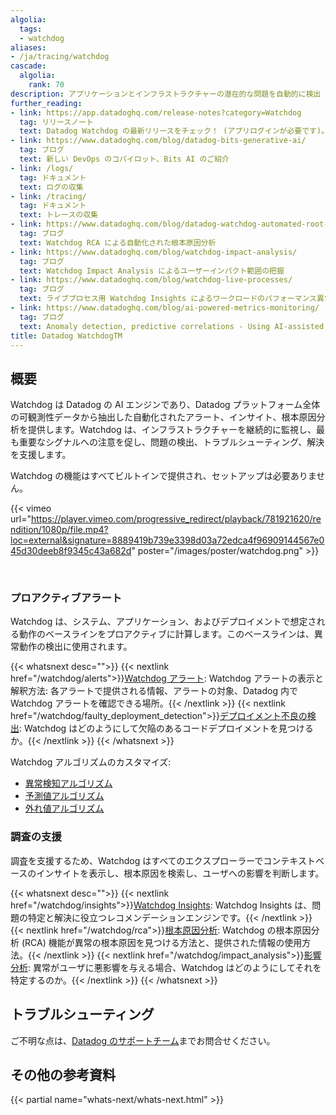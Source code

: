 ```yaml
---
algolia:
  tags:
  - watchdog
aliases:
- /ja/tracing/watchdog
cascade:
  algolia:
    rank: 70
description: アプリケーションとインフラストラクチャーの潜在的な問題を自動的に検出
further_reading:
- link: https://app.datadoghq.com/release-notes?category=Watchdog
  tag: リリースノート
  text: Datadog Watchdog の最新リリースをチェック！ (アプリログインが必要です)。
- link: https://www.datadoghq.com/blog/datadog-bits-generative-ai/
  tag: ブログ
  text: 新しい DevOps のコパイロット、Bits AI のご紹介
- link: /logs/
  tag: ドキュメント
  text: ログの収集
- link: /tracing/
  tag: ドキュメント
  text: トレースの収集
- link: https://www.datadoghq.com/blog/datadog-watchdog-automated-root-cause-analysis/
  tag: ブログ
  text: Watchdog RCA による自動化された根本原因分析
- link: https://www.datadoghq.com/blog/watchdog-impact-analysis/
  tag: ブログ
  text: Watchdog Impact Analysis によるユーザーインパクト範囲の把握
- link: https://www.datadoghq.com/blog/watchdog-live-processes/
  tag: ブログ
  text: ライブプロセス用 Watchdog Insights によるワークロードのパフォーマンス異常に対するトラブルシューティング
- link: https://www.datadoghq.com/blog/ai-powered-metrics-monitoring/
  tag: ブログ
  text: Anomaly detection, predictive correlations - Using AI-assisted metrics monitoring
title: Datadog WatchdogTM
---
```

## 概要

Watchdog は Datadog の AI エンジンであり、Datadog プラットフォーム全体の可観測性データから抽出した自動化されたアラート、インサイト、根本原因分析を提供します。Watchdog は、インフラストラクチャーを継続的に監視し、最も重要なシグナルへの注意を促し、問題の検出、トラブルシューティング、解決を支援します。 

Watchdog の機能はすべてビルトインで提供され、セットアップは必要ありません。

{{< vimeo url="https://player.vimeo.com/progressive_redirect/playback/781921620/rendition/1080p/file.mp4?loc=external&signature=8889419b739e3398d03a72edca4f96909144567e045d30deeb8f9345c43a682d" poster="/images/poster/watchdog.png" >}}

<br/>

### プロアクティブアラート

Watchdog は、システム、アプリケーション、およびデプロイメントで想定される動作のベースラインをプロアクティブに計算します。このベースラインは、異常動作の検出に使用されます。

{{< whatsnext desc="">}}
  {{< nextlink href="/watchdog/alerts">}}<u>Watchdog アラート</u>: Watchdog アラートの表示と解釈方法: 各アラートで提供される情報、アラートの対象、Datadog 内で Watchdog アラートを確認できる場所。{{< /nextlink >}}
  {{< nextlink href="/watchdog/faulty_deployment_detection">}}<u>デプロイメント不良の検出</u>: Watchdog はどのようにして欠陥のあるコードデプロイメントを見つけるか。{{< /nextlink >}}
{{< /whatsnext >}}

Watchdog アルゴリズムのカスタマイズ:
  * [異常検知アルゴリズム][7]
  * [予測値アルゴリズム][8]
  * [外れ値アルゴリズム][9]

### 調査の支援

調査を支援するため、Watchdog はすべてのエクスプローラーでコンテキストベースのインサイトを表示し、根本原因を検索し、ユーザへの影響を判断します。

{{< whatsnext desc="">}}
  {{< nextlink href="/watchdog/insights">}}<u>Watchdog Insights</u>: Watchdog Insights は、問題の特定と解決に役立つレコメンデーションエンジンです。{{< /nextlink >}}
  {{< nextlink href="/watchdog/rca">}}<u>根本原因分析</u>: Watchdog の根本原因分析 (RCA) 機能が異常の根本原因を見つける方法と、提供された情報の使用方法。{{< /nextlink >}}
  {{< nextlink href="/watchdog/impact_analysis">}}<u>影響分析</u>: 異常がユーザに悪影響を与える場合、Watchdog はどのようにしてそれを特定するのか。{{< /nextlink >}}
{{< /whatsnext >}}

## トラブルシューティング

ご不明な点は、[Datadog のサポートチーム][1]までお問合せください。

## その他の参考資料

{{< partial name="whats-next/whats-next.html" >}}

[1]: /ja/help/
[2]: /ja/watchdog/alerts
[3]: /ja/watchdog/faulty_deployment_detection/
[4]: /ja/watchdog/insights?tab=logmanagement
[5]: /ja/watchdog/rca/
[6]: /ja/watchdog/impact_analysis/
[7]: /ja/monitors/types/anomaly/#anomaly-detection-algorithms
[8]: /ja/monitors/types/forecasts/?tab=linear#algorithms
[9]: /ja/monitors/types/outlier/?tab=dbscan#algorithms